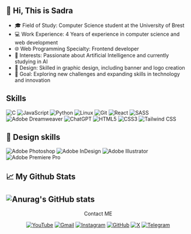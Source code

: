 ## 👋 Hi, This is Sadra
- 🎓 Field of Study: Computer Science student at the University of Brest
- 💻 Work Experience: 4 Years of experience in computer science and web development
- 🌐 Web Programming Specialty: Frontend developer
- 🤖 Interests: Passionate about Artificial Intelligence and currently studying in AI
- 🎨 Design: Skilled in graphic design, including banner and logo creation
- 🚀 Goal: Exploring new challenges and expanding skills in technology and innovation
## Skills
![C](https://img.shields.io/badge/c-%2300599C.svg?style=for-the-badge&logo=c&logoColor=white)
![JavaScript](https://img.shields.io/badge/javascript-%23323330.svg?style=for-the-badge&logo=javascript&logoColor=%23F7DF1E)
![Python](https://img.shields.io/badge/python-3670A0?style=for-the-badge&logo=python&logoColor=ffdd54)
![Linux](https://img.shields.io/badge/Linux-FCC624?style=for-the-badge&logo=linux&logoColor=black)
![Git](https://img.shields.io/badge/git-%23F05033.svg?style=for-the-badge&logo=git&logoColor=white)
![React](https://img.shields.io/badge/react-%2320232a.svg?style=for-the-badge&logo=react&logoColor=%2361DAFB)
![SASS](https://img.shields.io/badge/SASS-hotpink.svg?style=for-the-badge&logo=SASS&logoColor=white)
![Adobe Dreamweaver](https://img.shields.io/badge/Adobe%20Dreamweaver-FF61F6.svg?style=for-the-badge&logo=Adobe%20Dreamweaver&logoColor=white)
![ChatGPT](https://img.shields.io/badge/chatGPT-74aa9c?style=for-the-badge&logo=openai&logoColor=white)
![HTML5](https://img.shields.io/badge/html5-%23E34F26.svg?style=for-the-badge&logo=html5&logoColor=white)
![CSS3](https://img.shields.io/badge/css3-%231572B6.svg?style=for-the-badge&logo=css3&logoColor=white)
![Tailwind CSS](https://img.shields.io/badge/tailwindcss-06B6D4?style=for-the-badge&logo=tailwindcss&logoColor=white)
## 🎨 Design skills
![Adobe Photoshop](https://img.shields.io/badge/adobe%20photoshop-%2331A8FF.svg?style=for-the-badge&logo=adobe%20photoshop&logoColor=white)
![Adobe InDesign](https://img.shields.io/badge/Adobe%20InDesign-49021F?style=for-the-badge&logo=adobeindesign&logoColor=white)
![Adobe Illustrator](https://img.shields.io/badge/adobe%20illustrator-%23FF9A00.svg?style=for-the-badge&logo=adobe%20illustrator&logoColor=white)
![Adobe Premiere Pro](https://img.shields.io/badge/Adobe%20Premiere%20Pro-9999FF.svg?style=for-the-badge&logo=Adobe%20Premiere%20Pro&logoColor=white)
## 📈 My Github Stats
![Anurag's GitHub stats](https://github-readme-stats.vercel.app/api?username=momosadrarafiei&show_icons=true&theme=dark)
---
<p align="center">
Contact ME


</p>
<div align="center">
  
[![YouTube](https://img.shields.io/badge/YouTube-%23FF0000.svg?style=for-the-badge&logo=YouTube&logoColor=white)](https://www.youtube.com/@momosadrarafiei)
[![Gmail](https://img.shields.io/badge/Gmail-D14836?style=for-the-badge&logo=gmail&logoColor=white)](mailto:momosadrarafiei@gmail.com)
[![Instagram](https://img.shields.io/badge/Instagram-%23E4405F.svg?style=for-the-badge&logo=Instagram&logoColor=white)](https://www.instagram.com/sadrarafieii)
[![GitHub](https://img.shields.io/badge/github-%23121011.svg?style=for-the-badge&logo=github&logoColor=white)](https://github.com/momosadrarafiei)
[![X](https://img.shields.io/badge/X-%23000000.svg?style=for-the-badge&logo=X&logoColor=white)](https://x.com/sadra_rafi73456?s=20)
[![Telegram](https://img.shields.io/badge/Telegram-2CA5E0?style=for-the-badge&logo=telegram&logoColor=white)](https://t.me/sadrarafiei1383)
</div>
